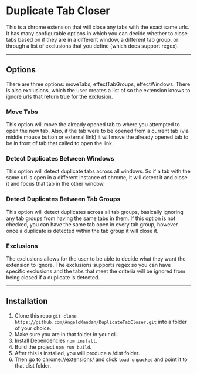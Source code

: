 # Duplicate Tab Closer

This is a chrome extension that will close any tabs with the exact same urls.
It has many configurable options in which you can decide whether to close tabs based on if they are in a different window, a different tab group, or through a list of exclusions that you define (which does support regex).

---

## Options
There are three options: moveTabs, effectTabGroups, effectWindows.
There is also exclusions, which the user creates a list of so the extension knows to ignore urls that return true for the exclusion.

### Move Tabs

This option will move the already opened tab to where you attempted to open the new tab. Also, if the tab were to be opened from a current tab (via middle mouse button or external link) it will move the already opened tab to be in front of tab that called to open the link.

### Detect Duplicates Between Windows

This option will detect duplicate tabs across all windows. So if a tab with the same url is open in a different instance of chrome, it will detect it and close it and focus that tab in the other window.

### Detect Duplicates Between Tab Groups

This option will detect duplicates across all tab groups, basically ignoring any tab groups from having the same tabs in them. If this option is not checked, you can have the same tab open in every tab group, however once a duplicate is detected within the tab group it will close it.

### Exclusions

The exclusions allows for the user to be able to decide what they want the extension to ignore. The exclusions supports regex so you can have specific exclusions and the tabs that meet the criteria will be ignored from being closed if a duplicate is detected.

---

## Installation


1. Clone this repo `git clone https://github.com/AngeloKandah/DuplicateTabCloser.git` into a folder of your choice.
2. Make sure you are in that folder in your cli.
2. Install Dependencies `npm install`.
3. Build the project `npm run build`.
4. After this is installed, you will produce a /dist folder.
5. Then go to chrome://extensions/ and click `load unpacked` and point it to that dist folder.
